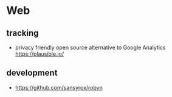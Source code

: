 # Web

## tracking

- privacy friendly open source alternative to Google Analytics https://plausible.io/


## development

- https://github.com/sansyrox/robyn
